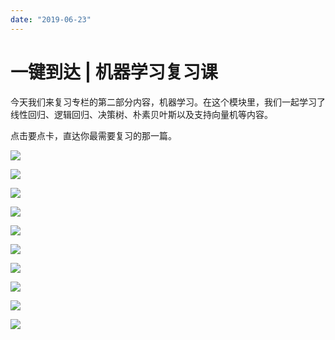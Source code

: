 ```yaml
---
date: "2019-06-23"
---  
```

      
# 一键到达 | 机器学习复习课
今天我们来复习专栏的第二部分内容，机器学习。在这个模块里，我们一起学习了线性回归、逻辑回归、决策树、朴素贝叶斯以及支持向量机等内容。

点击要点卡，直达你最需要复习的那一篇。

[![](./httpsstatic001geekbangorgresourceimage484c4877cc0a3c4a5690364a24a35862324c.jpg)](https://time.geekbang.org/column/article/1669)

[![](./httpsstatic001geekbangorgresourceimagec23dc213a86d22def0da9a92fe3092605f3d.jpg)](https://time.geekbang.org/column/article/1865)

[![](./httpsstatic001geekbangorgresourceimage1dab1d23a0935e1e853e21a0d6a0dab9e4ab.jpg)](https://time.geekbang.org/column/article/1866)

[![](./httpsstatic001geekbangorgresourceimaged8aad81794d22373b75dd79da8655adacdaa.jpg)](https://time.geekbang.org/column/article/1867)

[![](./httpsstatic001geekbangorgresourceimage1ed91e291ba6ca4b799c186f5faf0d084dd9.jpg)](https://time.geekbang.org/column/article/2008)

[![](./httpsstatic001geekbangorgresourceimagee052e0dccef2f1529f49b9c981ec2a3d4352.jpg)](https://time.geekbang.org/column/article/2028)

<!-- [[[read_end]]] -->

[![](./httpsstatic001geekbangorgresourceimagef906f9cb9acf82ea46e7c07df95c18602a06.jpg)](https://time.geekbang.org/column/article/2030)

[![](./httpsstatic001geekbangorgresourceimagebe6fbe9208083ca3c520e1c530efd3b4dd6f.jpg)](https://time.geekbang.org/column/article/2196)

[![](./httpsstatic001geekbangorgresourceimage6623669d6a62837e1d733668767e254f3923.jpg)](https://time.geekbang.org/column/article/2197)

[![](./httpsstatic001geekbangorgresourceimage3ba43b20b7273943ac7dd29602f4d02b18a4.jpg)](https://time.geekbang.org/column/article/2113)